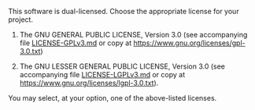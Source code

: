 This software is dual-licensed. Choose the appropriate license for your project.

1. The GNU GENERAL PUBLIC LICENSE, Version 3.0
     (see accompanying file [LICENSE-GPLv3.md](LICENSE-GPLv3.md) or copy at https://www.gnu.org/licenses/gpl-3.0.txt)
    
2. The GNU LESSER GENERAL PUBLIC LICENSE, Version 3.0
     (see accompanying file [LICENSE-LGPLv3.md](LICENSE-LGPLv3.md) or copy at https://www.gnu.org/licenses/lgpl-3.0.txt).

You may select, at your option, one of the above-listed licenses.
